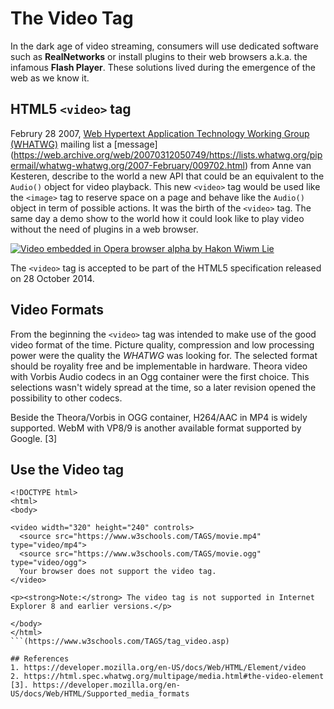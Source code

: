 # The Video Tag

In the dark age of video streaming, consumers will use dedicated software such as **RealNetworks** or install plugins to their web browsers a.k.a. the infamous **Flash Player**. These solutions lived during the emergence of the web as we know it.

## HTML5 `<video>` tag
Februry 28 2007, [Web Hypertext Application Technology Working Group (WHATWG)](https://whatwg.org/) mailing list a [message] (https://web.archive.org/web/20070312050749/https://lists.whatwg.org/pipermail/whatwg-whatwg.org/2007-February/009702.html) from Anne van Kesteren, describe to the world a new API that could be an equivalent to the `Audio()` object for video playback. This new `<video>` tag would be used like the `<image>` tag to reserve space on a page and behave like the `Audio()` object in term of possible actions. It was the birth of the `<video>` tag.
The same day a demo show to the world how it could look like to play video without the need of plugins in a web browser.

[![Video embedded in Opera browser alpha by Hakon Wiwm Lie](http://img.youtube.com/vi/hUqC1URVyt/0.jpg)](http://www.youtube.com/watch?v=hUqC1URVytk)

The `<video>` tag is accepted to be part of the HTML5 specification released on 28 October 2014.

## Video Formats
From the beginning the `<video>` tag was intended to make use of the good video format of the time. Picture quality, compression and low processing power were the quality the _WHATWG_ was looking for. The selected format should be royality free and be implementable in hardware. Theora video with Vorbis Audio codecs in an Ogg container were the first choice. This selections wasn't widely spread at the time, so a later revision opened the possibility to other codecs.

Beside the Theora/Vorbis in OGG container, H264/AAC in MP4 is widely supported. WebM with VP8/9 is another available format supported by Google. [3]

## Use the Video tag

```
<!DOCTYPE html>
<html>
<body>

<video width="320" height="240" controls>
  <source src="https://www.w3schools.com/TAGS/movie.mp4" type="video/mp4">
  <source src="https://www.w3schools.com/TAGS/movie.ogg" type="video/ogg">
  Your browser does not support the video tag.
</video>

<p><strong>Note:</strong> The video tag is not supported in Internet Explorer 8 and earlier versions.</p>

</body>
</html>
```(https://www.w3schools.com/TAGS/tag_video.asp)

## References
1. https://developer.mozilla.org/en-US/docs/Web/HTML/Element/video
2. https://html.spec.whatwg.org/multipage/media.html#the-video-element
[3]. https://developer.mozilla.org/en-US/docs/Web/HTML/Supported_media_formats
